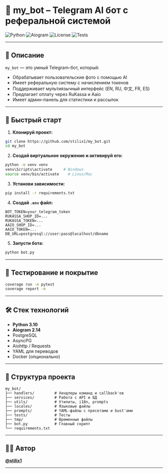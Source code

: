 # 🤖 my_bot – Telegram AI бот с реферальной системой

![Python](https://img.shields.io/badge/Python-3.10-blue.svg)
![Aiogram](https://img.shields.io/badge/Aiogram-2.14-lightgrey)
![License](https://img.shields.io/badge/license-MIT-green)
![Tests](https://img.shields.io/badge/tests-passing-brightgreen)

---

## 📌 Описание

`my_bot` — это умный Telegram-бот, который:
- Обрабатывает пользовательские фото с помощью AI
- Имеет реферальную систему с начислением токенов
- Поддерживает мультиязычный интерфейс (EN, RU, 中文, FR, ES)
- Предлагает оплату через RuKassa и Aaio
- Имеет админ-панель для статистики и рассылок

---

## 🚀 Быстрый старт

1. **Клонируй проект:**

```bash
git clone https://github.com/stilix1/my_bot.git
cd my_bot
```

2. **Создай виртуальное окружение и активируй его:**

```bash
python -m venv venv
venv\Scripts\activate     # Windows
source venv/bin/activate    # Linux/Mac
```

3. **Установи зависимости:**

```bash
pip install -r requirements.txt
```

4. **Создай `.env` файл:**

```env
BOT_TOKEN=your_telegram_token
RUKASSA_SHOP_ID=...
RUKASSA_TOKEN=...
AAIO_SHOP_ID=...
AAIO_TOKEN=...
DB_URL=postgresql://user:pass@localhost/dbname
```

5. **Запусти бота:**

```bash
python bot.py
```

---

## 🧪 Тестирование и покрытие

```bash
coverage run -m pytest
coverage report -m
```

---

## 🛠 Стек технологий

- **Python 3.10**
- **Aiogram 2.14**
- PostgreSQL
- AsyncPG
- Aiohttp / Requests
- YAML для переводов
- Docker (опционально)

---

## 📁 Структура проекта

```
my_bot/
├── handlers/         # Хендлеры команд и callback'ов
├── services/         # Работа с API и БД
├── utils/            # Утилиты, i18n, prompts
├── locales/          # Языковые файлы
├── prompts/          # YAML-файлы с пресетами и bust'ами
├── tests/            # Тесты
├── tmp/              # Временные файлы
├── bot.py            # Главный скрипт
└── requirements.txt
```

---

## 👨‍💻 Автор

**[@stilix1](https://github.com/stilix1)**  


---
